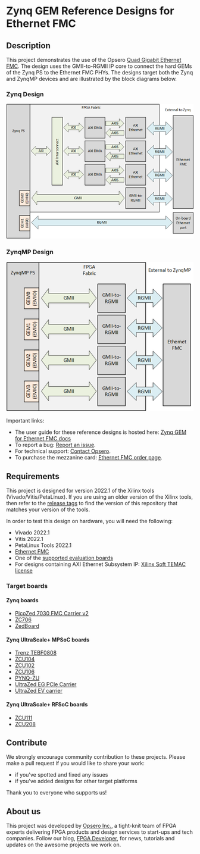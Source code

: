 # Zynq GEM Reference Designs for Ethernet FMC

## Description

This project demonstrates the use of the Opsero [Quad Gigabit Ethernet FMC](http://ethernetfmc.com "Ethernet FMC").
The design uses the GMII-to-RGMII IP core to connect the hard GEMs of the Zynq PS to the Ethernet FMC
PHYs. The designs target both the Zynq and ZynqMP devices and are illustrated by the block diagrams below.

### Zynq Design

![Zynq GEM design block diagram](docs/source/images/zynq-gem-design-block-diagram.png "Zynq GEM design block diagram")

### ZynqMP Design

![ZynqMP GEM design block diagram](docs/source/images/zynqmp-gem-design-block-diagram.png "ZynqMP GEM design block diagram")

Important links:

* The user guide for these reference designs is hosted here: [Zynq GEM for Ethernet FMC docs](https://zynqgem.ethernetfmc.com "Zynq GEM for Ethernet FMC docs")
* To report a bug: [Report an issue](https://github.com/fpgadeveloper/ethernet-fmc-zynq-gem/issues "Report an issue").
* For technical support: [Contact Opsero](https://opsero.com/contact-us "Contact Opsero").
* To purchase the mezzanine card: [Ethernet FMC order page](https://opsero.com/product/ethernet-fmc "Ethernet FMC order page").

## Requirements

This project is designed for version 2022.1 of the Xilinx tools (Vivado/Vitis/PetaLinux). 
If you are using an older version of the Xilinx tools, then refer to the 
[release tags](https://github.com/fpgadeveloper/ethernet-fmc-zynq-gem/tags "releases")
to find the version of this repository that matches your version of the tools.

In order to test this design on hardware, you will need the following:

* Vivado 2022.1
* Vitis 2022.1
* PetaLinux Tools 2022.1
* [Ethernet FMC](https://ethernetfmc.com "Ethernet FMC")
* One of the [supported evaluation boards](https://zynqgem.ethernetfmc.com/en/latest/supported_carriers.html)
* For designs containing AXI Ethernet Subsystem IP: [Xilinx Soft TEMAC license](http://ethernetfmc.com/getting-a-license-for-the-xilinx-tri-mode-ethernet-mac/ "Xilinx Soft TEMAC license")

### Target boards

#### Zynq boards

* [PicoZed 7030 FMC Carrier v2](https://www.avnet.com/wps/portal/silica/products/product-highlights/2016/xilinx-picozed-fmc-carrier-card-v2/)
* [ZC706](https://www.xilinx.com/zc706)
* [ZedBoard](https://digilent.com/reference/programmable-logic/zedboard/start)

#### Zynq UltraScale+ MPSoC boards

* [Trenz TEBF0808](https://shop.trenz-electronic.de/en/TEBF0808-04A-UltraITX-Baseboard-for-Trenz-Electronic-TE080X-UltraSOM)
* [ZCU104](https://www.xilinx.com/zcu104)
* [ZCU102](https://www.xilinx.com/zcu102)
* [ZCU106](https://www.xilinx.com/zcu106)
* [PYNQ-ZU](https://www.tulembedded.com/FPGA/ProductsPYNQ-ZU.html)
* [UltraZed EG PCIe Carrier](https://www.xilinx.com/products/boards-and-kits/1-mb9rqb.html)
* [UltraZed EV carrier](https://www.xilinx.com/products/boards-and-kits/1-y3n9v1.html)

#### Zynq UltraScale+ RFSoC boards

* [ZCU111](https://www.xilinx.com/zcu111)
* [ZCU208](https://www.xilinx.com/zcu208)

## Contribute

We strongly encourage community contribution to these projects. Please make a pull request if you
would like to share your work:
* if you've spotted and fixed any issues
* if you've added designs for other target platforms

Thank you to everyone who supports us!

## About us

This project was developed by [Opsero Inc.](https://opsero.com "Opsero Inc."),
a tight-knit team of FPGA experts delivering FPGA products and design services to start-ups and tech companies. 
Follow our blog, [FPGA Developer](https://www.fpgadeveloper.com "FPGA Developer"), for news, tutorials and
updates on the awesome projects we work on.


